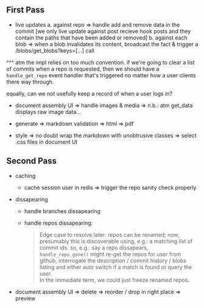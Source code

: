 First Pass
----------

* live updates
  a. against repo
    => handle add and remove data in the commit [we only live update against post recieve hook posts and they contain the paths that have been added or removed]
  b. against each blob
    => when a blob invalidates its content, broadcast the fact & trigger a /blobs/get_blobs?keys=[...] call

^^^ atm the impl relies on too much convention.  if we're going to clear a list of commits when a repo is requested, then we should have a `handle_get_repo` event handler that's triggered no matter how a user clients there way through.

equally, can we not usefully keep a record of when a user logs in?


* document assembly UI
  => handle images & media
  => n.b.: atm get_data displays raw image data...

* generate
  => markdown validation
  => html
  => pdf

* style
  => no doubt wrap the markdown with unobtrusive classes
  => select .css files in document UI


Second Pass
-----------

* caching
  * cache session user in redis
  => trigger the repo sanity check properly

* dissapearing
  * handle branches dissapearing
  * handle repos dissapearing:
    
    > Edge case to resolve later: repos can be renamed; now, presumably this is discoverable using, e.g.: a matching list of commit ids.  so, e.g.: say a repo dissapears, ``handle_repo_gone()`` might re-get the repos for user from github, interrogate the description / commit history / blobs listing and either auto switch if a match is found or query the user.  
    > In the immediate term, we could just freeze renamed repos.

* document assembly UI
  => delete
  => reorder / drop in right place
  => preview
